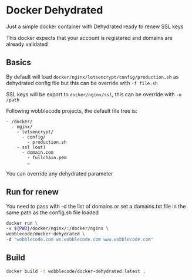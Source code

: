 # Docker Dehydrated

Just a simple docker container with Dehydrated ready to renew SSL keys

This docker expects that your account is registered and domains are already
validated

## Basics

By default will load `docker/nginx/letsencrypt/config/production.sh` as
dehydrated config file but this can be override with `-f file.sh`

SSL keys will be export to `docker/nginx/ssl`, this can be override with
`-o /path`

Following wobblecode projects, the default file tree is:

```
- /docker/
  - nginx/
    - letsencrypt/
      - config/
        - production.sh
    - ssl (out)
      - domain.com
        - fullchain.pem
        …
```

You can override any dehydrated parameter

## Run for renew

You need to pass with -d the list of domains or set a domains.txt file in the
same path as the config.sh file loaded

```sh
docker run \
-v ${PWD}/docker/nginx/:/docker/nginx \
wobblecode/docker-dehydrated \
-d "wobblecode.com ws.wobblecode.com www.wobblecode.com"
```

## Build

```sh
docker build -t wobblecode/docker-dehydrated:latest .
```
